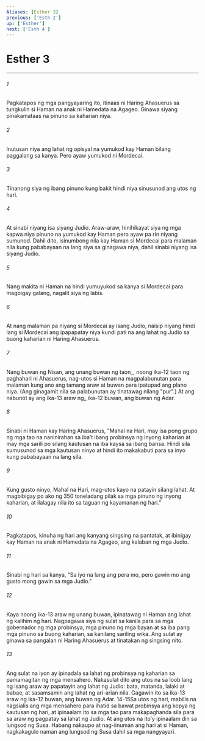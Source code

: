 ```yaml
---
Aliases: [Esther 3]
previous: ['Esth 2']
up: ['Esther']
next: ['Esth 4']
---
```

# Esther 3

***






















###### 1 










Pagkatapos ng mga pangyayaring ito, itinaas ni Haring Ahasuerus sa tungkulin si Haman na anak ni Hamedata na Agageo. Ginawa siyang pinakamataas na pinuno sa kaharian niya. 





















###### 2 










Inutusan niya ang lahat ng opisyal na yumukod kay Haman bilang paggalang sa kanya. Pero ayaw yumukod ni Mordecai. 





















###### 3 










Tinanong siya ng ibang pinuno kung bakit hindi niya sinusunod ang utos ng hari. 





















###### 4 










At sinabi niyang isa siyang Judio. Araw-araw, hinihikayat siya ng mga kapwa niya pinuno na yumukod kay Haman pero ayaw pa rin niyang sumunod. Dahil dito, isinumbong nila kay Haman si Mordecai para malaman nila kung pababayaan na lang siya sa ginagawa niya, dahil sinabi niyang isa siyang Judio. 





















###### 5 










Nang makita ni Haman na hindi yumuyukod sa kanya si Mordecai para magbigay galang, nagalit siya ng labis. 





















###### 6 










At nang malaman pa niyang si Mordecai ay isang Judio, naisip niyang hindi lang si Mordecai ang ipapapatay niya kundi pati na ang lahat ng Judio sa buong kaharian ni Haring Ahasuerus. 





















###### 7 










Nang buwan ng Nisan, ang unang buwan ng taon_, noong ika-12 taon ng paghahari ni Ahasuerus, nag-utos si Haman na magpalabunutan para malaman kung ano ang tamang araw at buwan para ipatupad ang plano niya. (Ang ginagamit nila sa palabunutan ay tinatawag nilang "pur".) At ang nabunot ay ang ika-13 araw ng_ ika-12 buwan, ang buwan ng Adar. 





















###### 8 










Sinabi ni Haman kay Haring Ahasuerus, "Mahal na Hari, may isa pong grupo ng mga tao na naninirahan sa ibaʼt ibang probinsya ng inyong kaharian at may mga sarili po silang kautusan na iba kaysa sa ibang bansa. Hindi sila sumusunod sa mga kautusan ninyo at hindi ito makakabuti para sa inyo kung pababayaan na lang sila. 





















###### 9 










Kung gusto ninyo, Mahal na Hari, mag-utos kayo na patayin silang lahat. At magbibigay po ako ng 350 toneladang pilak sa mga pinuno ng inyong kaharian, at ilalagay nila ito sa taguan ng kayamanan ng hari." 





















###### 10 










Pagkatapos, kinuha ng hari ang kanyang singsing na pantatak, at ibinigay kay Haman na anak ni Hamedata na Agageo, ang kalaban ng mga Judio. 





















###### 11 










Sinabi ng hari sa kanya, "Sa iyo na lang ang pera mo, pero gawin mo ang gusto mong gawin sa mga Judio." 





















###### 12 










Kaya noong ika-13 araw ng unang buwan, ipinatawag ni Haman ang lahat ng kalihim ng hari. Nagpagawa siya ng sulat sa kanila para sa mga gobernador ng mga probinsya, mga pinuno ng mga bayan at sa iba pang mga pinuno sa buong kaharian, sa kanilang sariling wika. Ang sulat ay ginawa sa pangalan ni Haring Ahasuerus at tinatakan ng singsing nito. 





















###### 13 










Ang sulat na iyon ay ipinadala sa lahat ng probinsya ng kaharian sa pamamagitan ng mga mensahero. Nakasulat dito ang utos na sa loob lang ng isang araw ay papatayin ang lahat ng Judio: bata, matanda, lalaki at babae, at sasamsamin ang lahat ng ari-arian nila. Gagawin ito sa ika-13 araw ng ika-12 buwan, ang buwan ng Adar. 14-15Sa utos ng hari, mabilis na nagsialis ang mga mensahero para ihatid sa bawat probinsya ang kopya ng kautusan ng hari, at ipinaalam ito sa mga tao para makapaghanda sila para sa araw ng pagpatay sa lahat ng Judio. At ang utos na itoʼy ipinaalam din sa lungsod ng Susa. Habang nakaupo at nag-iinuman ang hari at si Haman, nagkakagulo naman ang lungsod ng Susa dahil sa mga nangyayari.
